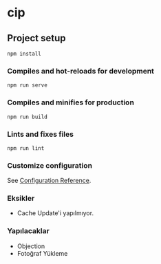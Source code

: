 # cip

## Project setup
```
npm install
```

### Compiles and hot-reloads for development
```
npm run serve
```

### Compiles and minifies for production
```
npm run build
```

### Lints and fixes files
```
npm run lint
```

### Customize configuration
See [Configuration Reference](https://cli.vuejs.org/config/).

### Eksikler
- Cache Update'i yapılmıyor.

### Yapılacaklar
- Objection
- Fotoğraf Yükleme